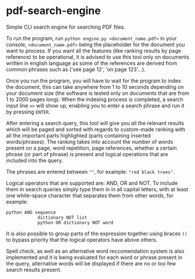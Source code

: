 # pdf-search-engine
Simple CLI search engine for searching PDF files.

To run the program, run ```python engine.py <document_name.pdf>``` in your console, ```<document_name.pdf>``` being the placeholder for the document you want to process. If you want all the features (like ranking results by page reference) to be operational, it is advised to use this tool only on documents written in english language
 as some of the references are derived from common phrases such as ('see page 12', 'on page 123'...).

Once you run the program, you will have to wait for the program to index the document, this can take anywhere from 1 to 10 seconds depending on your document size (the software is tested only on documents that are from 1 to 2000 pages long). When the indexing process is completed,
a search input line ```>>``` will show up, enabling you to enter a search phrase and run it by pressing ```ENTER```.

After entering a search query, this tool will give you all the relevant results which will be paged and sorted with regards to custom-made ranking with all the important parts highlighted (parts containing inserted words/phrases).
The ranking takes into account the number of words present on a page, word repetition, page references, whether a certain phrase (or part of phrase) is present and logical operations that are included into the query.

The phrases are entered between ```""```, for example: ```"red black trees"```.

Logical operators that are supported are: AND, OR and NOT. To include them in search queries simply type them in in all capital letters, with at least one white-space
character that separates them from other words, for example:

```
python AND sequence
            dictionary NOT list
            python OR dictionary NOT word
```
It is also possible to group parts of the expression together using braces ```()``` to bypass priority that the logical operators have above others.

Spell check, as well as an alternative word reccomendation system is also implemented and it is being evaluated for each word or phrase present in the query, alternative words will be displayed if there are no or too few search results present.


